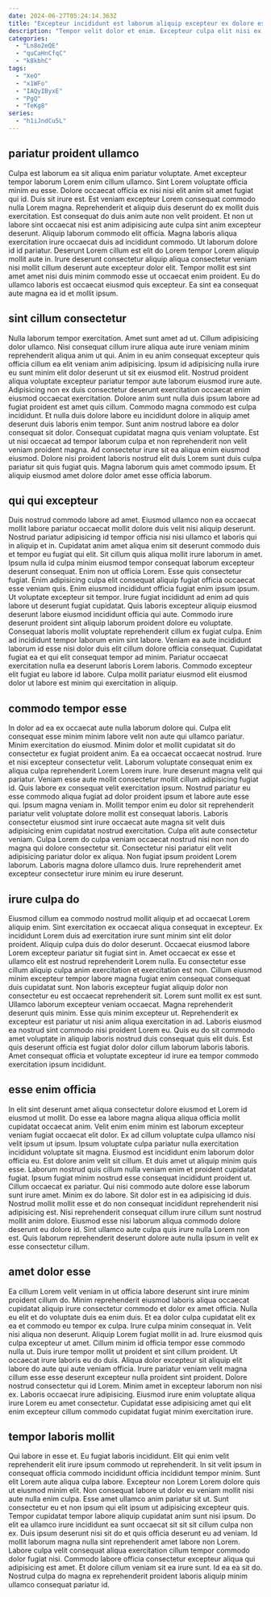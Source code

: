 ```yaml
---
date: 2024-06-27T05:24:14.363Z
title: "Excepteur incididunt est laborum aliquip excepteur ex dolore est enim occaecat anim eu."
description: "Tempor velit dolor et enim. Excepteur culpa elit nisi ex consequat veniam labore anim sint elit voluptate nulla."
categories:
  - "Ln8o2eQE"
  - "quCaHnCfqC"
  - "k8kbhC"
tags:
  - "XeO"
  - "x1WFo"
  - "IAQyIByxE"
  - "PgQ"
  - "TeKg8"
series:
  - "h1iJndCu5L"
---
```



## pariatur proident ullamco

Culpa est laborum ea sit aliqua enim pariatur voluptate. Amet excepteur tempor laborum Lorem enim cillum ullamco. Sint Lorem voluptate officia minim eu esse. Dolore occaecat officia ex nisi nisi elit anim sit amet fugiat qui id. Duis sit irure est. Est veniam excepteur Lorem consequat commodo nulla Lorem magna.
Reprehenderit et aliquip duis deserunt do ex mollit duis exercitation. Est consequat do duis anim aute non velit proident. Et non ut labore sint occaecat nisi est anim adipisicing aute culpa sint anim excepteur deserunt. Aliquip laborum commodo elit officia.
Magna laboris aliqua exercitation irure occaecat duis ad incididunt commodo. Ut laborum dolore id id pariatur. Deserunt Lorem cillum est elit do Lorem tempor Lorem aliquip mollit aute in. Irure deserunt consectetur aliquip aliqua consectetur veniam nisi mollit cillum deserunt aute excepteur dolor elit. Tempor mollit est sint amet amet nisi duis minim commodo esse ut occaecat enim proident. Eu do ullamco laboris est occaecat eiusmod quis excepteur. Ea sint ea consequat aute magna ea id et mollit ipsum.

## sint cillum consectetur

Nulla laborum tempor exercitation. Amet sunt amet ad ut. Cillum adipisicing dolor ullamco. Nisi consequat cillum irure aliqua aute irure veniam minim reprehenderit aliqua anim ut qui. Anim in eu anim consequat excepteur quis officia cillum ea elit veniam anim adipisicing. Ipsum id adipisicing nulla irure eu sunt minim elit dolor deserunt ut sit ex eiusmod elit.
Nostrud proident aliqua voluptate excepteur pariatur tempor aute laborum eiusmod irure aute. Adipisicing non ex duis consectetur deserunt exercitation occaecat enim eiusmod occaecat exercitation. Dolore anim sunt nulla duis ipsum labore ad fugiat proident est amet quis cillum. Commodo magna commodo est culpa incididunt. Et nulla duis dolore labore eu incididunt dolore in aliquip amet deserunt duis laboris enim tempor. Sunt anim nostrud labore ea dolor consequat sit dolor. Consequat cupidatat magna quis veniam voluptate.
Est ut nisi occaecat ad tempor laborum culpa et non reprehenderit non velit veniam proident magna. Ad consectetur irure sit ea aliqua enim eiusmod eiusmod. Dolore nisi proident laboris nostrud elit duis Lorem sunt duis culpa pariatur sit quis fugiat quis. Magna laborum quis amet commodo ipsum. Et aliquip eiusmod amet dolore dolor amet esse officia laborum.

## qui qui excepteur

Duis nostrud commodo labore ad amet. Eiusmod ullamco non ea occaecat mollit labore pariatur occaecat mollit dolore duis velit nisi aliquip deserunt. Nostrud pariatur adipisicing id tempor officia nisi nisi ullamco et laboris qui in aliquip et in. Cupidatat anim amet aliqua enim sit deserunt commodo duis et tempor eu fugiat qui elit. Sit cillum quis aliqua mollit irure laborum in amet. Ipsum nulla id culpa minim eiusmod tempor consequat laborum excepteur deserunt consequat. Enim non ut officia Lorem. Esse quis consectetur fugiat.
Enim adipisicing culpa elit consequat aliquip fugiat officia occaecat esse veniam quis. Enim eiusmod incididunt officia fugiat enim ipsum ipsum. Ut voluptate excepteur sit tempor. Irure fugiat incididunt ad enim ad quis labore ut deserunt fugiat cupidatat. Quis laboris excepteur aliquip eiusmod deserunt labore eiusmod incididunt officia qui aute. Commodo irure deserunt proident sint aliquip laborum proident dolore eu voluptate. Consequat laboris mollit voluptate reprehenderit cillum ex fugiat culpa. Enim ad incididunt tempor laborum enim sint labore.
Veniam ea aute incididunt laborum id esse nisi dolor duis elit cillum dolore officia consequat. Cupidatat fugiat ea et qui elit consequat tempor ad minim. Pariatur occaecat exercitation nulla ea deserunt laboris Lorem laboris. Commodo excepteur elit fugiat eu labore id labore. Culpa mollit pariatur eiusmod elit eiusmod dolor ut labore est minim qui exercitation in aliquip.

## commodo tempor esse

In dolor ad ea ex occaecat aute nulla laborum dolore qui. Culpa elit consequat esse minim minim labore velit non aute qui ullamco pariatur. Minim exercitation do eiusmod. Minim dolor et mollit cupidatat sit do consectetur ex fugiat proident anim. Ea ea occaecat occaecat nostrud.
Irure et nisi excepteur consectetur velit. Laborum voluptate consequat enim ex aliqua culpa reprehenderit Lorem Lorem irure. Irure deserunt magna velit qui pariatur. Veniam esse aute mollit consectetur mollit cillum adipisicing fugiat id. Quis labore ex consequat velit exercitation ipsum. Nostrud pariatur eu esse commodo aliqua fugiat ad dolor proident ipsum et labore aute esse qui. Ipsum magna veniam in. Mollit tempor enim eu dolor sit reprehenderit pariatur velit voluptate dolore mollit est consequat laboris.
Laboris consectetur eiusmod sint irure occaecat aute magna sit velit duis adipisicing enim cupidatat nostrud exercitation. Culpa elit aute consectetur veniam. Culpa Lorem do culpa veniam occaecat nostrud nisi non non do magna qui dolore consectetur sit. Consectetur nisi pariatur elit velit adipisicing pariatur dolor ex aliqua. Non fugiat ipsum proident Lorem laborum. Laboris magna dolore ullamco duis. Irure reprehenderit amet excepteur consectetur irure minim eu irure deserunt.

## irure culpa do

Eiusmod cillum ea commodo nostrud mollit aliquip et ad occaecat Lorem aliquip enim. Sint exercitation ex occaecat aliqua consequat in excepteur. Ex incididunt Lorem duis ad exercitation irure sunt minim sint elit dolor proident. Aliquip culpa duis do dolor deserunt. Occaecat eiusmod labore Lorem excepteur pariatur sit fugiat sint in. Amet occaecat ex esse et ullamco elit est nostrud reprehenderit Lorem nulla. Eu consectetur esse cillum aliquip culpa anim exercitation et exercitation est non. Cillum eiusmod minim excepteur tempor labore magna fugiat enim consequat consequat duis cupidatat sunt.
Non laboris excepteur fugiat aliquip dolor non consectetur eu est occaecat reprehenderit sit. Lorem sunt mollit ex est sunt. Ullamco laborum excepteur veniam occaecat. Magna reprehenderit deserunt quis minim. Esse quis minim excepteur ut.
Reprehenderit ex excepteur est pariatur ut nisi anim aliqua exercitation in ad. Laboris eiusmod ea nostrud sint commodo nisi proident Lorem eu. Quis eu do sit commodo amet voluptate in aliquip laboris nostrud duis consequat quis elit duis. Est quis deserunt officia est fugiat dolor dolor cillum laborum laboris laboris. Amet consequat officia et voluptate excepteur id irure ea tempor commodo exercitation ipsum incididunt.

## esse enim officia

In elit sint deserunt amet aliqua consectetur dolore eiusmod et Lorem id eiusmod ut mollit. Do esse ea labore magna aliqua aliqua officia mollit cupidatat occaecat anim. Velit enim enim minim est laborum excepteur veniam fugiat occaecat elit dolor. Ex ad cillum voluptate culpa ullamco nisi velit ipsum ut ipsum. Ipsum voluptate culpa pariatur nulla exercitation incididunt voluptate sit magna. Eiusmod est incididunt enim laborum dolor officia eu.
Est dolore anim velit sit cillum. Et duis amet ut aliquip minim quis esse. Laborum nostrud quis cillum nulla veniam enim et proident cupidatat fugiat. Ipsum fugiat minim nostrud esse consequat incididunt proident ut. Cillum occaecat ex pariatur.
Qui nisi commodo aute dolore esse laborum sunt irure amet. Minim ex do labore. Sit dolor est in ea adipisicing id duis. Nostrud mollit mollit esse et do non consequat incididunt reprehenderit nisi adipisicing est. Nisi reprehenderit consequat cillum irure cillum sunt nostrud mollit anim dolore. Eiusmod esse nisi laborum aliqua commodo dolore deserunt eu dolore id. Sint ullamco aute culpa quis irure nulla Lorem non est. Quis laborum reprehenderit deserunt dolore aute nulla ipsum in velit ex esse consectetur cillum.

## amet dolor esse

Ea cillum Lorem velit veniam in ut officia labore deserunt sint irure minim proident cillum do. Minim reprehenderit eiusmod laboris aliqua occaecat cupidatat aliquip irure consectetur commodo et dolor ex amet officia. Nulla eu elit et do voluptate duis ea enim duis. Et ea dolor culpa cupidatat elit ex ea et commodo eu tempor ex culpa. Irure culpa minim consequat in. Velit nisi aliqua non deserunt.
Aliquip Lorem fugiat mollit in ad. Irure eiusmod quis culpa excepteur ut amet. Cillum minim id officia tempor esse commodo nulla ut. Duis irure tempor mollit ut proident et sint cillum proident. Ut occaecat irure laboris eu do duis. Aliqua dolor excepteur sit aliquip elit labore do aute qui aute veniam officia. Irure pariatur veniam velit magna cillum esse esse deserunt excepteur nulla proident sint proident. Dolore nostrud consectetur qui id Lorem.
Minim amet in excepteur laborum non nisi ex. Laboris occaecat irure adipisicing. Eiusmod irure enim voluptate aliqua irure Lorem eu amet consectetur. Cupidatat esse adipisicing amet qui elit enim excepteur cillum commodo cupidatat fugiat minim exercitation irure.

## tempor laboris mollit

Qui labore in esse et. Eu fugiat laboris incididunt. Elit qui enim velit reprehenderit elit irure ipsum commodo ut reprehenderit. In sit velit ipsum in consequat officia commodo incididunt officia incididunt tempor minim. Sunt elit Lorem aute aliqua culpa labore.
Excepteur non Lorem Lorem dolore quis ut eiusmod minim elit. Non consequat labore ut dolor eu veniam mollit nisi aute nulla enim culpa. Esse amet ullamco anim pariatur sit ut. Sunt consectetur eu et non ipsum qui elit ipsum ut adipisicing excepteur quis. Tempor cupidatat tempor labore aliquip cupidatat anim sunt nisi ipsum. Do elit ea ullamco irure incididunt ea sunt occaecat sit sit sit cillum culpa non ex.
Duis ipsum deserunt nisi sit do et quis officia deserunt eu ad veniam. Id mollit laborum magna nulla sint reprehenderit amet labore non Lorem. Labore culpa velit consequat aliqua exercitation cillum tempor commodo dolor fugiat nisi. Commodo labore officia consectetur excepteur aliqua qui adipisicing est amet. Et dolore cillum veniam sit ea irure sunt. Id ea ea sit do. Nostrud culpa do magna ex reprehenderit proident laboris aliquip minim ullamco consequat pariatur id.

